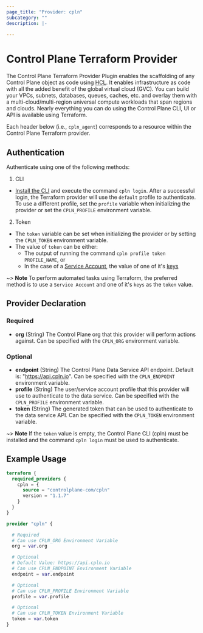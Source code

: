```yaml
---
page_title: "Provider: cpln"
subcategory: ""
description: |-
  
---
```


# Control Plane Terraform Provider

The Control Plane Terraform Provider Plugin enables the scaffolding of any Control Plane object as code using [HCL](https://www.terraform.io/docs/language/syntax/configuration.html). It enables infrastructure as code with all the added benefit of the global virtual cloud (GVC). You can build your VPCs, subnets, databases, queues, caches, etc. and overlay them with a multi-cloud/multi-region universal compute workloads that span regions and clouds. Nearly everything you can do using the Control Plane CLI, UI or API is available using Terraform.

Each header below (i.e., `cpln_agent`) corresponds to a resource within the Control Plane Terraform provider.

## Authentication

Authenticate using one of the following methods:

1. CLI
  - [Install the CLI](https://docs.controlplane.com/reference/cli#installation) and execute the command `cpln login`. After a successful login, the Terraform provider will use the `default` profile to authenticate. To use a different profile, set the `profile` variable when initializing the provider or set the `CPLN_PROFILE` environment variable.

2. Token
  - The `token` variable can be set when initializing the provider or by setting the `CPLN_TOKEN` environment variable.
  - The value of `token` can be either:
      - The output of running the command `cpln profile token PROFILE_NAME`, or
      - In the case of a [Service Account](https://docs.controlplane.com/reference/serviceaccount), the value of one of it's [keys](https://docs.controlplane.com/reference/serviceaccount#keys)

~> **Note** To perform automated tasks using Terraform, the preferred method is to use a `Service Account` and one of it's `keys` as the `token` value. 


## Provider Declaration

### Required

- **org** (String) The Control Plane org that this provider will perform actions against. Can be specified with the `CPLN_ORG` environment variable.
### Optional

- **endpoint** (String) The Control Plane Data Service API endpoint. Default is: "https://api.cpln.io". Can be specified with the `CPLN_ENDPOINT` environment variable.
- **profile** (String) The user/service account profile that this provider will use to authenticate to the data service. Can be specified with the `CPLN_PROFILE` environment variable.
- **token** (String) The generated token that can be used to authenticate to the data service API. Can be specified with the `CPLN_TOKEN` environment variable.

~> **Note** If the `token` value is empty, the Control Plane CLI (cpln) must be installed and the command `cpln login` must be used to authenticate.

## Example Usage

```terraform
terraform {
  required_providers {
    cpln = {
      source = "controlplane-com/cpln"
      version = "1.1.7"
    }
  }
}

provider "cpln" {

  # Required
  # Can use CPLN_ORG Environment Variable
  org = var.org

  # Optional
  # Default Value: https://api.cpln.io
  # Can use CPLN_ENDPOINT Environment Variable
  endpoint = var.endpoint

  # Optional
  # Can use CPLN_PROFILE Environment Variable  
  profile = var.profile

  # Optional
  # Can use CPLN_TOKEN Environment Variable 
  token = var.token
}
```

